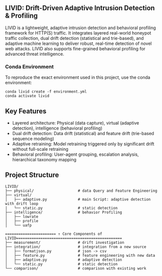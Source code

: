 ## LIVID: Drift-Driven Adaptive Intrusion Detection & Profiling
LIVID is a lightweight, adaptive intrusion detection and behavioral profiling framework for HTTP(S) traffic. It integrates layered real-world honeypot traffic collection, dual drift detection (statistical and trie-based), and adaptive machine learning to deliver robust, real-time detection of novel web attacks. LIVID also supports fine-grained behavioral profiling for advanced threat intelligence.

### Conda Environment
To reproduce the exact environment used in this project, use the conda environment:
```
conda livid create -f environment.yml
conda activate livid
```

## Key Features
- Layered architecture: Physical (data capture), virtual (adaptive detection), intelligence (behavioral profiling)
- Dual drift detection: Data drift (statistical) and feature drift (trie-based sequence modeling)
- Adaptive retraining: Model retraining triggered only by significant drift without full-scale retraining
- Behavioral profiling: User-agent grouping, escalation analysis, hierarchical taxonomy mapping

## Project Structure
```
LIVID/
├── physical/                    # data Query and Feature Engineering                 
├── virtual/
│   ├── adaptive.py              # main Script: adaptive detection with drift loop
|   └── static.py                # static detection
├── intelligence/                # behavior Profiling
│   ├── lowrate                 
│   ├── profile                 
│   └── uafp                     

======================= ↑ Core Components of LIVID================================================
├── measurement/                 # drift investigation
├── integration/                 # integration from a new source
│   ├── formatjson.py            # json -> csv
│   ├── feature.py               # feature engineering with new data
│   ├── adaptive.py              # adaptive detection
│   └── static.py                # static detection
└── comparison/                  # comparison with existing work

```